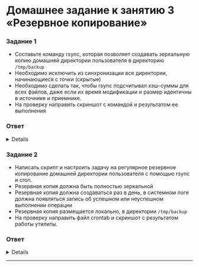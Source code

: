 # Домашнее задание к занятию 3 «Резервное копирование»

### Задание 1
- Составьте команду rsync, которая позволяет создавать зеркальную копию домашней директории пользователя в директорию `/tmp/backup`
- Необходимо исключить из синхронизации все директории, начинающиеся с точки (скрытые)
- Необходимо сделать так, чтобы rsync подсчитывал хэш-суммы для всех файлов, даже если их время модификации и размер идентичны в источнике и приемнике.
- На проверку направить скриншот с командой и результатом ее выполнения

### Ответ

<details>

```
rsync -av --delete --exclude '.*' /home/ovchinnikov/ /tmp/backup
```

![image](https://github.com/ovchdmitriy01/8-03-hw/blob/main/1.jpg)

</details>


### Задание 2
- Написать скрипт и настроить задачу на регулярное резервное копирование домашней директории пользователя с помощью rsync и cron.
- Резервная копия должна быть полностью зеркальной
- Резервная копия должна создаваться раз в день, в системном логе должна появляться запись об успешном или неуспешном выполнении операции
- Резервная копия размещается локально, в директории `/tmp/backup`
- На проверку направить файл crontab и скриншот с результатом работы утилиты.


### Ответ

<details>

```
#!/bin/sh
rsync -av --delete --exclude '.*' /home/ovchinnikov/ /tmp/backup >> /var/log/crontab.log

```

*Конфиг crontab*

![image](https://github.com/ovchdmitriy01/8-03-hw/blob/main/2.jpg)

*Проверка скрипта*

![image](https://github.com/ovchdmitriy01/8-03-hw/blob/main/3.jpg)

*Проверка логов*

`tail /var/log/crontab.log`

![image](https://github.com/ovchdmitriy01/8-03-hw/blob/main/4.jpg)

</details>


---
